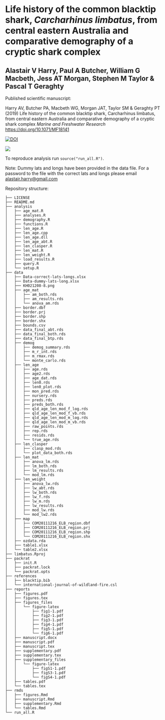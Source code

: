 # Life history of the common blacktip shark, *Carcharhinus limbatus*, from central eastern Australia and comparative demography of a cryptic shark complex

## Alastair V Harry, Paul A Butcher, William G Macbeth, Jess AT Morgan, Stephen M Taylor & Pascal T Geraghty

Published scientific manuscript: 

Harry AV, Butcher PA, Macbeth WG, Morgan JAT, Taylor SM & Geraghty PT (2019) Life history of the common blacktip shark, Carcharhinus limbatus, from central eastern Australia and comparative demography of a cryptic shark complex *Marine and Freshwater Research* <https://doi.org/10.1071/MF18141>

[![DOI](https://zenodo.org/badge/167084058.svg)](https://zenodo.org/badge/latestdoi/167084058)

![](https://www.publish.csiro.au/images/journals/banners/ban_mf_1.png)

To reproduce analysis run `source("run_all.R")`. 

Note: Dummy lats and longs have been provided in the data file. For a password to the file with the correct lats and longs please email alastair.harry@gmail.com

Repository structure:
```
├── LICENSE
├── README.md
├── analysis
│   ├── age_mat.R
│   ├── analyses.R
│   ├── demography.R
│   ├── functions.R
│   ├── len_age.R
│   ├── len_age.cpp
│   ├── len_age.dll
│   ├── len_age_abt.R
│   ├── len_clasper.R
│   ├── len_mat.R
│   ├── len_weight.R
│   ├── load_results.R
│   ├── query.R
│   └── setup.R
├── data
│   ├── Data-correct-lats-longs.xlsx
│   ├── Data-dummy-lats-long.xlsx
│   ├── KH021208-8.png
│   ├── age_mat
│   │   ├── am_both.rds
│   │   ├── am_results.rds
│   │   └── anova_am.rds
│   ├── border.dbf
│   ├── border.prj
│   ├── border.shp
│   ├── border.shx
│   ├── bounds.csv
│   ├── data_final_abt.rds
│   ├── data_final_both.rds
│   ├── data_final_btp.rds
│   ├── demog
│   │   ├── demog_summary.rds
│   │   ├── m_r_int.rds
│   │   ├── m_rmax.rds
│   │   └── monte_carlo.rds
│   ├── len_age
│   │   ├── age.rds
│   │   ├── age2.rds
│   │   ├── age_dat.rds
│   │   ├── len0.rds
│   │   ├── len0_plot.rds
│   │   ├── mon_pred.rds
│   │   ├── nursery.rds
│   │   ├── preds.rds
│   │   ├── preds_both.rds
│   │   ├── qld_age_len_mod_f_log.rds
│   │   ├── qld_age_len_mod_f_vb.rds
│   │   ├── qld_age_len_mod_m_log.rds
│   │   ├── qld_age_len_mod_m_vb.rds
│   │   ├── raw_points.rds
│   │   ├── rep.rds
│   │   ├── resids.rds
│   │   └── true_age.rds
│   ├── len_clasper
│   │   ├── clasp_mod.rds
│   │   └── plot_data_both.rds
│   ├── len_mat
│   │   ├── anova_lm.rds
│   │   ├── lm_both.rds
│   │   ├── lm_results.rds
│   │   └── mod_lm.rds
│   ├── len_weight
│   │   ├── anova_lw.rds
│   │   ├── lw_abt.rds
│   │   ├── lw_both.rds
│   │   ├── lw_f.rds
│   │   ├── lw_m.rds
│   │   ├── lw_results.rds
│   │   ├── mod_lw.rds
│   │   └── mod_lw2.rds
│   ├── map
│   │   ├── COM20111216_ELB_region.dbf
│   │   ├── COM20111216_ELB_region.prj
│   │   ├── COM20111216_ELB_region.shp
│   │   └── COM20111216_ELB_region.shx
│   ├── ozdata.rda
│   ├── table1.xlsx
│   └── table2.xlsx
├── limbatus.Rproj
├── packrat
│   ├── init.R
│   ├── packrat.lock
│   └── packrat.opts
├── references
│   ├── blacktip.bib
│   └── international-journal-of-wildland-fire.csl
├── reports
│   ├── figures.pdf
│   ├── figures.tex
│   ├── figures_files
│   │   └── figure-latex
│   │       ├── fig1-1.pdf
│   │       ├── fig2-1.pdf
│   │       ├── fig3-1.pdf
│   │       ├── fig4-1.pdf
│   │       ├── fig5-1.pdf
│   │       └── fig6-1.pdf
│   ├── manuscript.docx
│   ├── manuscript.pdf
│   ├── manuscript.tex
│   ├── supplementary.pdf
│   ├── supplementary.tex
│   ├── supplementary_files
│   │   └── figure-latex
│   │       ├── figS1-1.pdf
│   │       ├── figS3-1.pdf
│   │       └── figS4-1.pdf
│   ├── tables.pdf
│   └── tables.tex
├── rmds
│   ├── figures.Rmd
│   ├── manuscript.Rmd
│   ├── supplementary.Rmd
│   └── tables.Rmd
└── run_all.R
```
